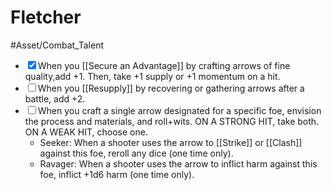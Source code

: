 # Fletcher
#Asset/Combat_Talent 

- <input type="checkbox" checked>When you [[Secure an Advantage]] by crafting arrows of fine quality,add +1. Then, take +1 supply or +1 momentum on a hit.
- <input type="checkbox">When you [[Resupply]] by recovering or gathering arrows after a battle, add +2.
- <input type="checkbox">When you craft a single arrow designated for a specific foe, envision the process and materials, and roll+wits. ON A STRONG HIT, take both. ON A WEAK HIT, choose one.
	- Seeker: When a shooter uses the arrow to [[Strike]] or [[Clash]] against this foe, reroll any dice (one time only).
	- Ravager: When a shooter uses the arrow to inflict harm against this foe, inflict +1d6 harm (one time only).